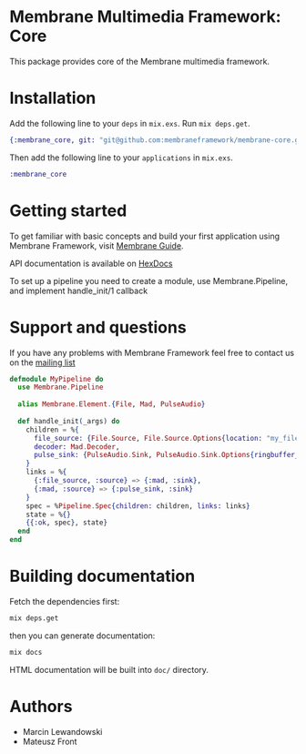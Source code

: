 # Membrane Multimedia Framework: Core

This package provides core of the Membrane multimedia framework.


# Installation

Add the following line to your `deps` in `mix.exs`.  Run `mix deps.get`.

```elixir
{:membrane_core, git: "git@github.com:membraneframework/membrane-core.git"}
```

Then add the following line to your `applications` in `mix.exs`.

```elixir
:membrane_core
```

# Getting started

To get familiar with basic concepts and build your first application using Membrane Framework, visit [Membrane Guide](TODO).

API documentation is available on [HexDocs](https://hexdocs.pm/membraneframework)

To set up a pipeline you need to create a module, use Membrane.Pipeline, and implement handle_init/1 callback

# Support and questions

If you have any problems with Membrane Framework feel free to contact us on the [mailing list](https://groups.google.com/forum/#!forum/membrane-framework)

```elixir
defmodule MyPipeline do
  use Membrane.Pipeline
  
  alias Membrane.Element.{File, Mad, PulseAudio}
  
  def handle_init(_args) do
    children = %{
      file_source: {File.Source, File.Source.Options{location: "my_file.mp3"}},
      decoder: Mad.Decoder,
      pulse_sink: {PulseAudio.Sink, PulseAudio.Sink.Options{ringbuffer_size_elements: 8192}},
    }
    links = %{
      {:file_source, :source} => {:mad, :sink},
      {:mad, :source} => {:pulse_sink, :sink}
    }
    spec = %Pipeline.Spec{children: children, links: links}
    state = %{}
    {{:ok, spec}, state}
  end
end
```

# Building documentation

Fetch the dependencies first:

```sh
mix deps.get
```

then you can generate documentation:

```sh
mix docs
```

HTML documentation will be built into `doc/` directory.


# Authors

* Marcin Lewandowski
* Mateusz Front

